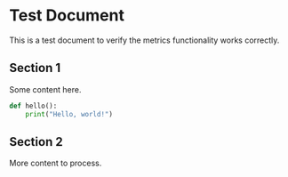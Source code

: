 # Test Document

This is a test document to verify the metrics functionality works correctly.

## Section 1

Some content here.

```python
def hello():
    print("Hello, world!")
```

## Section 2

More content to process.
